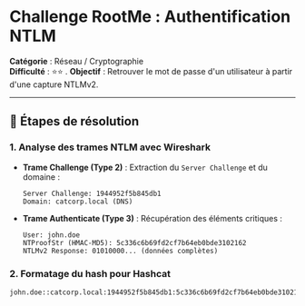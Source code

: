 # Challenge RootMe : Authentification NTLM

**Catégorie** : Réseau / Cryptographie  
**Difficulté** : ⭐⭐  .
**Objectif** : Retrouver le mot de passe d'un utilisateur à partir d'une capture NTLMv2.

---

## 📝 Étapes de résolution

### 1. **Analyse des trames NTLM avec Wireshark**
   - **Trame Challenge (Type 2)** : Extraction du `Server Challenge` et du domaine :
     ```plaintext
     Server Challenge: 1944952f5b845db1
     Domain: catcorp.local (DNS)
     ```
   - **Trame Authenticate (Type 3)** : Récupération des éléments critiques :
     ```plaintext
     User: john.doe
     NTProofStr (HMAC-MD5): 5c336c6b69fd2cf7b64eb0bde3102162
     NTLMv2 Response: 01010000... (données complètes)
     ```

### 2. **Formatage du hash pour Hashcat**
   ```plaintext
   john.doe::catcorp.local:1944952f5b845db1:5c336c6b69fd2cf7b64eb0bde3102162:01010000...
